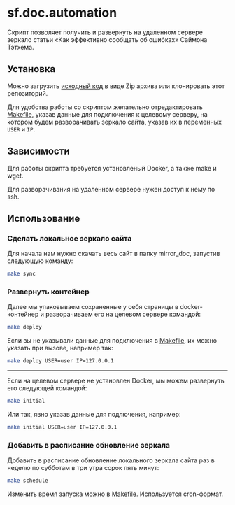 # sf.doc.automation

Скрипт позволяет получить и развернуть на удаленном сервере зеркало статьи «Как эффективно сообщать об ошибках» Саймона Тэтхема.

## Установка

Можно загрузить [исходный код][] в виде Zip архива или клонировать этот репозиторий.

Для удобства работы со скриптом желательно отредактировать [Makefile][], указав данные для подключения к целевому серверу, на котором будем разворачивать зеркало сайта, указав их в переменных `USER` и `IP`.

## Зависимости

Для работы скрипта требуется установленый Docker, а также make и wget.

Для разворачивания на удаленном сервере нужен доступ к нему по ssh.

## Использование

### Сделать локальное зеркало сайта
Для начала нам нужно скачать весь сайт в папку mirror_doc, запустив следующую команду:
```bash
make sync
```
### Развернуть контейнер
Далее мы упаковываем сохраненные у себя страницы в docker-контейнер и разворачиваем его на целевом сервере командой:
```bash
make deploy
```
Если вы не указывали данные для подключения в [Makefile][], их можно указать при вызове, например так:
```bash
make deploy USER=user IP=127.0.0.1
```
---
Если на целевом сервере не установлен Docker, мы можем развернуть его следующей командой:
```bash
make initial
```
Или так, явно указав данные для подлючения, например:
```bash
make initial USER=user IP=127.0.0.1
```

### Добавить в расписание обновление зеркала
Добавить в расписание обновление локального зеркала сайта раз в неделю по субботам в три утра сорок пять минут:
```bash
make schedule
```
Изменить время запуска можно в [Makefile][]. Используется cron-формат.


[исходный код]: https://github.com/mihailag/sf__doc_automation/archive/master.zip
[Makefile]: https://github.com/mihailag/sf__doc_automation/blob/master/Makefile
